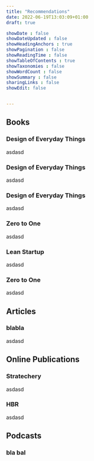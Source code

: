 ```yaml
---
title: "Recommendations"
date: 2022-06-19T13:03:09+01:00
draft: true

showDate : false
showDateUpdated : false
showHeadingAnchors : true
showPagination : false
showReadingTime : false
showTableOfContents : true
showTaxonomies : false 
showWordCount : false
showSummary : false
sharingLinks : false
showEdit: false


---
```


## Books

### Design of Everyday Things
asdasd

### Design of Everyday Things
asdasd

### Design of Everyday Things
asdasd

### Zero to One
asdasd

### Lean Startup
asdasd

### Zero to One
asdasd


## Articles
### blabla
asdasd

## Online Publications

### Stratechery
asdasd

### HBR
asdasd


## Podcasts

### bla bal
